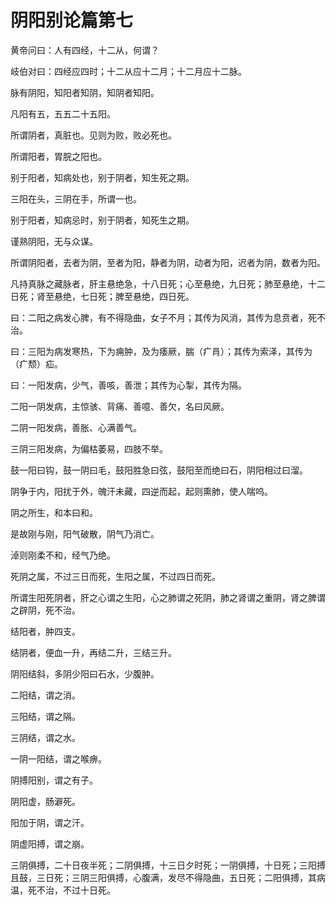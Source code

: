 # 阴阳别论篇第七



黄帝问曰：人有四经，十二从，何谓？


岐伯对曰：四经应四时；十二从应十二月；十二月应十二脉。


脉有阴阳，知阳者知阴，知阴者知阳。


凡阳有五，五五二十五阳。


所谓阴者，真脏也。见则为败，败必死也。


所谓阳者，胃脘之阳也。


别于阳者，知病处也，别于阴者，知生死之期。


三阳在头，三阴在手，所谓一也。


别于阳者，知病忌时，别于阴者，知死生之期。


谨熟阴阳，无与众谋。


所谓阴阳者，去者为阴，至者为阳，静者为阴，动者为阳，迟者为阴，数者为阳。


凡持真脉之藏脉者，肝主悬绝急，十八日死；心至悬绝，九日死；肺至悬绝，十二日死；肾至悬绝，七日死；脾至悬绝，四日死。


曰：二阳之病发心脾，有不得隐曲，女子不月；其传为风消，其传为息贲者，死不治。


曰：三阳为病发寒热，下为痈肿，及为痿厥，腨（疒肙）；其传为索泽，其传为（疒颓）疝。


曰：一阳发病，少气，善咳，善泄；其传为心掣，其传为隔。


二阳一阴发病，主惊骇、背痛、善噫、善欠，名曰风厥。


二阴一阳发病，善胀、心满善气。


三阴三阳发病，为偏枯萎易，四肢不举。


鼓一阳曰钩，鼓一阴曰毛，鼓阳胜急曰弦，鼓阳至而绝曰石，阴阳相过曰溜。


阴争于内，阳扰于外，魄汗未藏，四逆而起，起则熏肺，使人喘呜。


阴之所生，和本曰和。


是故刚与刚，阳气破散，阴气乃消亡。


淖则刚柔不和，经气乃绝。


死阴之属，不过三日而死，生阳之属，不过四日而死。


所谓生阳死阴者，肝之心谓之生阳，心之肺谓之死阴，肺之肾谓之重阴，肾之脾谓之辟阴，死不治。


结阳者，肿四支。


结阴者，便血一升，再结二升，三结三升。


阴阳结斜，多阴少阳曰石水，少腹肿。


二阳结，谓之消。


三阳结，谓之隔。


三阴结，谓之水。


一阴一阳结，谓之喉痹。


阴搏阳别，谓之有子。


阴阳虚，肠澼死。


阳加于阴，谓之汗。


阴虚阳搏，谓之崩。


三阴俱搏，二十日夜半死；二阴俱搏，十三日夕时死；一阴俱搏，十日死；三阳搏且鼓，三日死；三阴三阳俱搏，心腹满，发尽不得隐曲，五日死；二阳俱搏，其病温，死不治，不过十日死。